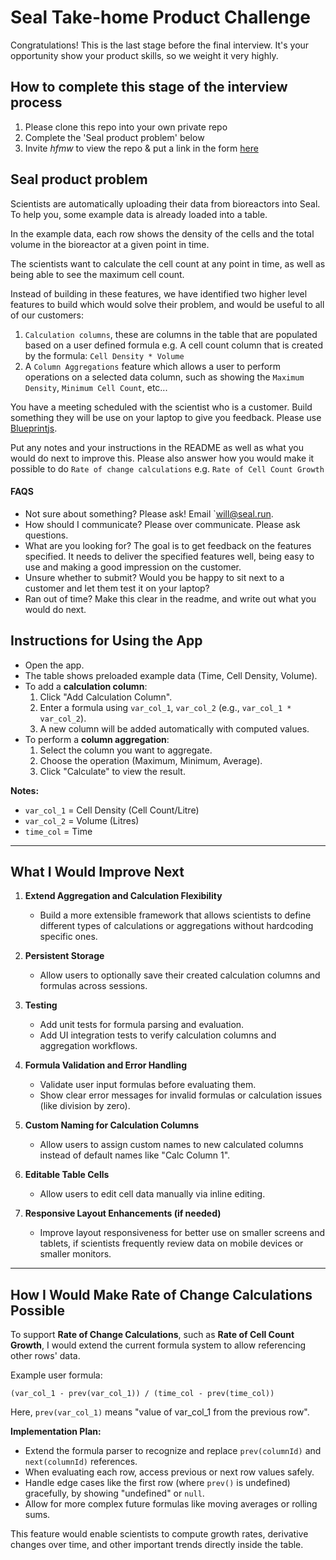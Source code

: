 # Seal Take-home Product Challenge

Congratulations! This is the last stage before the final interview. It's your opportunity show your product skills, so we weight it very highly.

## How to complete this stage of the interview process

1. Please clone this repo into your own private repo
2. Complete the 'Seal product problem' below
4. Invite _hfmw_ to view the repo & put a link in the form [here](https://forms.gle/E9LASH1Nyhoa3pu48)

## Seal product problem

Scientists are automatically uploading their data from bioreactors into Seal. To help you, some example data is already loaded into a table.

In the example data, each row shows the density of the cells and the total volume in the bioreactor at a given point in time.

The scientists want to calculate the cell count at any point in time, as well as being able to see the maximum cell count.

Instead of building in these features, we have identified two higher level features to build which would solve their problem, and would be useful to all of our customers:

1. `Calculation columns`, these are columns in the table that are populated based on a user defined formula e.g. A cell count column that is created by the formula: `Cell Density * Volume` 
2.  A `Column Aggregations` feature which allows a user to perform operations on a selected data column, such as showing the `Maximum Density`, `Minimum Cell Count`, etc...

You have a meeting scheduled with the scientist who is a customer. Build something they will be use on your laptop to give you feedback. Please use <a href="https://blueprintjs.com/">Blueprintjs</a>.

Put any notes and your instructions in the README as well as what you would do next to improve this. Please also answer how you would make it possible to do `Rate of change calculations` e.g. `Rate of Cell Count Growth`

#### FAQS

- Not sure about something? Please ask! Email `will@seal.run.
- How should I communicate? Please over communicate. Please ask questions.
- What are you looking for? The goal is to get feedback on the features specified. It needs to deliver the specified features well, being easy to use and making a good impression on the customer.
- Unsure whether to submit? Would you be happy to sit next to a customer and let them test it on your laptop?
- Ran out of time? Make this clear in the readme, and write out what you would do next.


## Instructions for Using the App

- Open the app.
- The table shows preloaded example data (Time, Cell Density, Volume).
- To add a **calculation column**:
  1. Click "Add Calculation Column".
  2. Enter a formula using `var_col_1`, `var_col_2` (e.g., `var_col_1 * var_col_2`).
  3. A new column will be added automatically with computed values.
- To perform a **column aggregation**:
  1. Select the column you want to aggregate.
  2. Choose the operation (Maximum, Minimum, Average).
  3. Click "Calculate" to view the result.

**Notes:**
- `var_col_1` = Cell Density (Cell Count/Litre)
- `var_col_2` = Volume (Litres)
- `time_col` = Time

---

## What I Would Improve Next

1. **Extend Aggregation and Calculation Flexibility**  
   - Build a more extensible framework that allows scientists to define different types of calculations or aggregations without hardcoding specific ones.

2. **Persistent Storage**  
   - Allow users to optionally save their created calculation columns and formulas across sessions.

3. **Testing**  
   - Add unit tests for formula parsing and evaluation.
   - Add UI integration tests to verify calculation columns and aggregation workflows.

4. **Formula Validation and Error Handling**  
   - Validate user input formulas before evaluating them.
   - Show clear error messages for invalid formulas or calculation issues (like division by zero).

5. **Custom Naming for Calculation Columns**  
   - Allow users to assign custom names to new calculated columns instead of default names like "Calc Column 1".

6. **Editable Table Cells**  
   - Allow users to edit cell data manually via inline editing.

7. **Responsive Layout Enhancements (if needed)**  
   - Improve layout responsiveness for better use on smaller screens and tablets, if scientists frequently review data on mobile devices or smaller monitors.

---

## How I Would Make Rate of Change Calculations Possible

To support **Rate of Change Calculations**, such as **Rate of Cell Count Growth**, I would extend the current formula system to allow referencing other rows' data.

Example user formula:
```
(var_col_1 - prev(var_col_1)) / (time_col - prev(time_col))
```
Here, `prev(var_col_1)` means "value of var_col_1 from the previous row".

**Implementation Plan:**
- Extend the formula parser to recognize and replace `prev(columnId)` and `next(columnId)` references.
- When evaluating each row, access previous or next row values safely.
- Handle edge cases like the first row (where `prev()` is undefined) gracefully, by showing "undefined" or `null`.
- Allow for more complex future formulas like moving averages or rolling sums.

This feature would enable scientists to compute growth rates, derivative changes over time, and other important trends directly inside the table.

